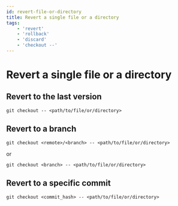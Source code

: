 ```yaml
---
id: revert-file-or-directory
title: Revert a single file or a directory
tags:
    - 'revert'
    - 'rollback'
    - 'discard'
    - 'checkout --'
---
```


# Revert a single file or a directory

## Revert to the last version

```shell
git checkout -- <path/to/file/or/directory>
```

## Revert to a branch

```shell
git checkout <remote>/<branch> -- <path/to/file/or/directory>
```

or

```shell
git checkout <branch> -- <path/to/file/or/directory>
```

## Revert to a specific commit

```shell
git checkout <commit_hash> -- <path/to/file/or/directory>
```
